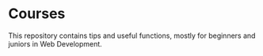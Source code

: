 # Courses
This repository contains tips and useful functions, mostly for beginners and juniors in Web Development. 
